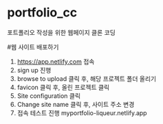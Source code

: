 # portfolio_cc
포트폴리오 작성을 위한 웹페이지 클론 코딩

#웹 사이트 배포하기
1) https://app.netlify.com 접속
2) sign up 진행
3) browse to upload 클릭 후, 해당 프로젝트 폴더 올리기
4) favicon 클릭 후, 올린 프로젝트 클릭
5) Site configuration 클릭
6) Change site name 클릭 후, 사이트 주소 변경
7) 접속 테스트 진행 myportfolio-liqueur.netlify.app
